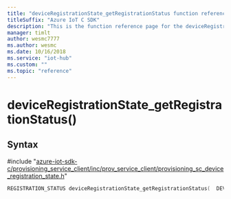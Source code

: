 ```yaml
---                             
title: "deviceRegistrationState_getRegistrationStatus function reference | Microsoft Docs" 
titleSuffix: "Azure IoT C SDK"            
description: "This is the function reference page for the deviceRegistrationState_getRegistrationStatus() function in the Azure IoT C SDK. This SDK is used with Azure IoT Hub and Azure IoT Hub Device Provisioning Service"            
manager: timlt                 
author: wesmc7777              
ms.author: wesmc               
ms.date: 10/16/2018                    
ms.service: "iot-hub"             
ms.custom: ""                
ms.topic: "reference"        
---                            
```


# deviceRegistrationState_getRegistrationStatus()

## Syntax

\#include "[azure-iot-sdk-c/provisioning_service_client/inc/prov_service_client/provisioning_sc_device_registration_state.h](../provisioning-sc-device-registration-state-h.md)"  
```C
REGISTRATION_STATUS deviceRegistrationState_getRegistrationStatus(  DEVICE_REGISTRATION_STATE_HANDLE  C2);
```

